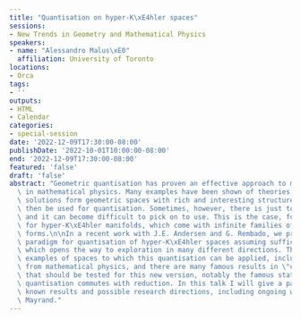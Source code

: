 ```yaml
---
title: "Quantisation on hyper-K\xE4hler spaces"
sessions:
- New Trends in Geometry and Mathematical Physics
speakers:
- name: "Alessandro Malus\xE0"
  affiliation: University of Toronto
locations:
- Orca
tags:
- ''
outputs:
- HTML
- Calendar
categories:
- special-session
date: '2022-12-09T17:30:00-08:00'
publishDate: '2022-10-01T10:00:00-08:00'
end: '2022-12-09T17:30:00-08:00'
featured: 'false'
draft: 'false'
abstract: "Geometric quantisation has proven an effective approach to many problems\
  \ in mathematical physics. Many examples have been shown of theories whose classical\
  \ solutions form geometric spaces with rich and interesting structures, which may\
  \ then be used for quantisation. Sometimes, however, there is just too much structure,\
  \ and it can become difficult to pick on to use. This is the case, for example,\
  \ for hyper-K\xE4hler manifolds, which come with infinite families of symplectic\
  \ forms.\n\nIn a recent work with J.E. Andersen and G. Rembado, we proposed a new\
  \ paradigm for quantisation of hyper-K\xE4hler spaces assuming sufficient symmetry,\
  \ which opens the way to exploration in many different directions. There are many\
  \ examples of spaces to which this quantisation can be applied, including several\
  \ from mathematical physics, and there are many famous results in \"ordinary\" quantisation\
  \ that should be tested for this new version, notably the famous statement that\
  \ quantisation commutes with reduction. In this talk I will give a panoramic of\
  \ known results and possible research directions, including ongoing work with M.\
  \ Mayrand."
---
```

